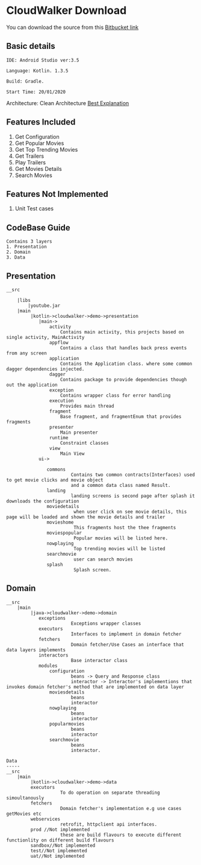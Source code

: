 CloudWalker Download
===============
You can download the source from this [Bitbucket link](/https://bitbucket.org/Devendra_/app-cloudwalker-demo/get/cc62a81a8802.zip)

Basic details
----------
```
IDE: Android Studio ver:3.5

Language: Kotlin. 1.3.5

Build: Gradle.

Start Time: 20/01/2020
```
Architecture: Clean Architecture [Best Explanation](https://www.raywenderlich.com/3595916-clean-architecture-tutorial-for-android-getting-started)

Features Included
----
1. Get Configuration
2. Get Popular Movies
3. Get Top Trending Movies
4. Get Trailers
5. Play Trailers
6. Get Movies Details
7. Search Movies

Features Not Implemented
----
1. Unit Test cases

CodeBase Guide
-----
```
Contains 3 layers
1. Presentation
2. Domain
3. Data
```

Presentation
-----
```
__src

    |libs
        |youtube.jar
    |main
         |kotlin->cloudwalker->demo->presentation
            |main->
                activity
                    Contains main activity, this projects based on single activity, MainActivity
                appflow
                    Contains a class that handles back press events from any screen
                application
                    Contains the Application class. where some common dagger dependencies injected.
                dagger
                    Contains package to provide dependencies though out the application
                exception
                    Contains wrapper class for error handling
                execution
                    Provides main thread
                fragment
                    Base fragment, and fragmentEnum that provides fragments
                presenter
                    Main presenter
                runtime
                    Constraint classes
                view
                    Main View
            ui->
             
               commons
                        Contains two common contracts(Interfaces) used to get movie clicks and movie object
                        and a common data class named Result.
               landing
                        landing screens is second page after splash it downloads the configuration
               moviedetails
                         when user click on see movie details, this page will be loaded and shown the movie details and trailer
               movieshome
                         This fragments host the thee fragments
               moviespopular
                         Popular movies will be listed here.
               nowplaying
                         Top trending movies will be listed
               searchmovie
                         user can search movies 
               splash   
                         Splash screen.
```
Domain
-----
```
__src
    |main
         |java->cloudwalker->demo->domain
            exceptions
                        Exceptions wrapper classes
            executors
                        Interfaces to implement in domain fetcher
            fetchers
                        Domain fetcher/Use Cases an interface that data layers implements
            interactors
                        Base interactor class
            modules
                configuration
                        beans -> Query and Response class
                        interactor -> Interactor's implementions that invokes domain fetcher's method that are implemented on data layer
                moviesdetails
                        beans
                        interactor
                nowplaying
                        beans
                        interactor
                popularmovies
                        beans
                        interactor
                searchmovie
                        beans
                        interactor.
```
```
Data
-----
__src
    |main
         |kotlin->cloudwalker->demo->data
         executors
                    To do operation on separate threading simoultanously
         fetchers
                    Domain fetcher's implementation e.g use cases getMovies etc
         webservices
                    retrofit, httpclient api interfaces.
         prod //Not implemented
                    these are build flavours to execute different functionlity on different build flavours
         sandbox//Not implemented
         test//Not implemented
         uat//Not implemented
